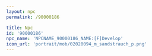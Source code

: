 ```yaml
---
layout: npc
permalink: /90000186

title: Npc
id: '90000186'
npc_name: 'NPCNAME_90000186_NAME:[F]Develop'
icon_url: 'portrait/mob/02020094_m_sandstrauch_p.png'
---
```

